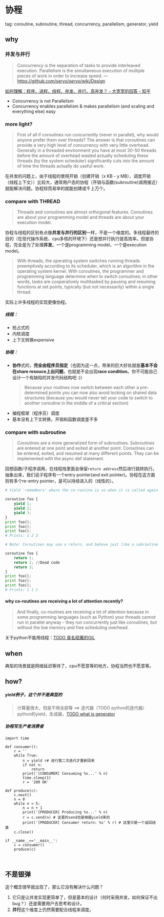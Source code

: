 # 协程

tag: coroutine, subroutine, thread, concurrency, parallelism, generator, yield

## why

### 并发与并行

> Concurrency is the separation of tasks to provide interleaved execution. Parallelism is the simultaneous execution of multiple pieces of work in order to increase speed. —https://github.com/servo/servo/wiki/Design

[如何理解：程序、进程、线程、并发、并行、高并发？ - 大宽宽的回答 - 知乎](https://www.zhihu.com/question/307100151/answer/894486042)
- Concurrency is not Parallelism
- Concurrency enables parallelism & makes parallelism (and scaling and everything else) easy


### more light?

> First of all if coroutines run concurrently (never in parallel), why would anyone prefer them over threads? The answer is that coroutines can provide a very high level of concurrency with very little overhead. Generally in a threaded environment you have at most 30-50 threads before the amount of overhead wasted actually scheduling these threads (by the system scheduler) significantly cuts into the amount of time the threads actually do useful work.

在并发的问题上，由于线程的使用开销（创建开销（x KB - y MB）、调度开销（线程上下文））比较大，通常用户态的协程（开销与函数(subroutine)调用接近）就能解决问题。协程轻而易举的就能创建成千上万个。

### compare with THREAD

> Threads and coroutines are almost orthogonal features. Coroutines are about your programming model and threads are about your execution model.

协程与线程的区别有点像**并发与并行的区别**一样，不是一个维度的。多线程最终的目的（在现代操作系统、cpu多核的环境下）还是想并行执行提高效率。但是协程，完全是为了处理**并发**。一个是programming model，一个是execution model。

>  With threads, the operating system switches running threads preemptively according to its scheduler, which is an algorithm in the operating system kernel. With coroutines, the programmer and programming language determine when to switch coroutines; in other words, tasks are cooperatively multitasked by pausing and resuming functions at set points, typically (but not necessarily) within a single thread.

实际上许多线程的实现更像协程。

##### 线程：

- 抢占式的
- 内核调度
- 上下文转换expensive


##### 协程：

- **协作**式的，**完全由程序员指定**（也因为这一点，带来的巨大好处就是**基本不会在share resouce上出问题**，也就是不会出现**race condition**。你不可能自己设计一个有缺陷的并发代码结构吧 :)）
    > Because your routines now switch between each other a pre-determined points you can now also avoid locking on shared data structures (because you would never tell your code to switch to another coroutine in the middle of a critical section)
- 编程框架（程序员）调度
- 基本没有上下文转换，开销和函数调度差不多


### compare with subroutine

> Coroutines are a more generalized form of subroutines. Subroutines are entered at one point and exited at another point. Coroutines can be entered, exited, and resumed at many different points. They can be implemented with the async def statement.

回想函数/子程序调用，在线程栈里面会保留`return address`然后进行跳转执行。抽象出来，我们说子程序有一个entry pointer(and exit pointer)。协程在这方面则有多个re-entry pointer，是可以持续进入的（线性的）。

```py
# Yield 'remembers' where the co-routine is so when it is called again it will continue where it left off.

coroutine foo {
    yield 1;
    yield 2;
    yield 3;
}
print foo();
print foo();
print foo();
# Prints: 1 2 3

# Note: Coroutines may use a return, and behave just like a subroutine

coroutine foo {
    return 1;
    return 2; //Dead code
    return 3;
}
print foo();
print foo();
print foo();
# Prints: 1 1 1
```


#### why co-routines are receiving a lot of attention recently?

> And finally, co-routines are receiving a lot of attention because in some programming languages (such as Python) your threads cannot run in parallel anyway - they run concurrently just like coroutines, but without the low memory and free scheduling overhead.

关于python不能用线程：[TODO 臭名昭著的GIL]()



## when


典型的场景就是网络延迟等待了，cpu不愿意等的地方，协程当然也不愿意等。



## how?

#####  yield例子，这个并不是典型的

> 计算量很大，但是不用全部等 ==> 迭代器（TODO python的迭代器）
python的yield，生成器，[TODO what is generator]()




#####  协程写生产者消费者

```
import time

def consumer():
    r = ''
    while True:
        n = yield r# 进行第二次迭代才重新回来
        if not n:
            return
        print('[CONSUMER] Consuming %s...' % n)
        time.sleep(1)
        r = '200 OK'

def produce(c):
    c.next()
    n = 0
    while n < 5:
        n = n + 1
        print('[PRODUCER] Producing %s...' % n)
        r = c.send(n) # 这里的send也是根据yield来的
        print('[PRODUCER] Consumer return: %s' % r) # 这里只是一个返回结果
    c.close()

if __name__=='__main__':
    c = consumer()
    produce(c)



```



## 不是银弹

这个概念很早就出现了，那么它没有解决什么问题？
1. 它只是让并发实现更简单了，但是基本的设计（何时采用并发，如何保证不出bug？）还是需要用户去思考和设计。
2. **并行**这个维度上仍然需要配合线程来调度。

